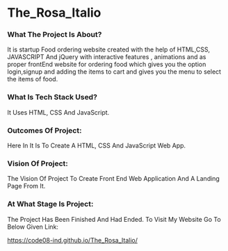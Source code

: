 # The_Rosa_Italio
 
### What The Project Is About?
It is startup Food ordering website created with the help of HTML,CSS, JAVASCRIPT And jQuery with interactive features , animations and as proper frontEnd website for ordering food which gives you the option login,signup and adding the items to cart and gives you the menu to select the items of food.

### What Is Tech Stack Used?
It Uses HTML, CSS And JavaScript.

### Outcomes Of Project:
Here In It Is To Create A HTML, CSS And JavaScript Web App.

### Vision Of Project:
The Vision Of Project To Create Front End Web Application And A Landing Page From It.

### At What Stage Is Project:
The Project Has Been Finished And Had Ended. To Visit My Website Go To Below Given Link:
 
 https://code08-ind.github.io/The_Rosa_Italio/
